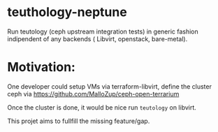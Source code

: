 # teuthology-neptune

Run teutology (ceph upstream integration tests) in generic fashion indipendent of any backends ( Libvirt, openstack, bare-metal).

# Motivation:

One developer could setup VMs via terraform-libvirt, define the cluster ceph via
https://github.com/MalloZup/ceph-open-terrarium

Once the cluster is done, it would be nice run `teutology` on libvirt. 

This projet aims to fullfill the missing feature/gap.
